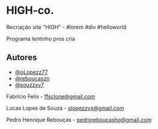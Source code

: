 # HIGH-co.
Recriação site "HIGH" - #lorem #div #helloworld

Programa lentinho pros cria


## Autores

- [@oLopezz77](https://github.com/oLopezz77)
- [@reboucaszn](https://github.com/reboucaszn)
- [@souzzxv7](https://github.com/souzzxv7)

Fabrício Felix - ffsclone@gmail.com

Lucas Lopes de Souza - olopezzvx@gmail.com

Pedro Henrique Rebouças - 
pedroreboucasho@gmail.com




